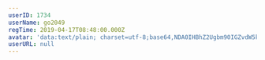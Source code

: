 ```yaml
---
userID: 1734
userName: go2049
regTime: 2019-04-17T08:48:00.000Z
avatar: 'data:text/plain; charset=utf-8;base64,NDA0IHBhZ2Ugbm90IGZvdW5kCg=='
userURL: null
---
```



